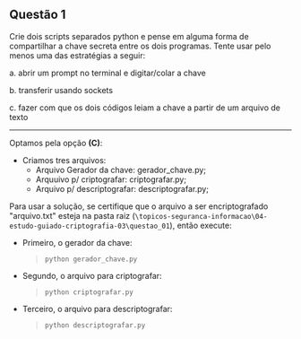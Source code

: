 ## Questão 1
Crie dois scripts separados python e pense em alguma forma de compartilhar a chave secreta entre os dois programas. Tente usar pelo menos uma das estratégias a seguir:

a. abrir um prompt no terminal e digitar/colar a chave

b. transferir usando sockets

c. fazer com que os dois códigos leiam a chave a partir de um arquivo de texto

---

Optamos pela opção **(C)**:

- Criamos tres arquivos:
  - Arquivo Gerador da chave: gerador_chave.py;
  - Arquuivo p/ criptografar: criptografar.py;
  - Arquivo p/ descriptografar: descriptografar.py;

Para usar a solução, se certifique que o arquivo a ser encriptografado "arquivo.txt" esteja na pasta raiz (`\topicos-seguranca-informacao\04-estudo-guiado-criptografia-03\questao_01`), então execute:

- Primeiro, o gerador da chave:
  > `python gerador_chave.py`
- Segundo, o arquivo para criptografar:
  > `python criptografar.py`
- Terceiro, o arquivo para descriptografar:
  > `python descriptografar.py`
